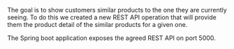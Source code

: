 The goal is to show customers similar products to the one they are currently seeing. To do this we created a new REST API operation that will provide them the product detail of the similar products for a given one. 

The Spring boot application exposes the agreed REST API on port 5000.

